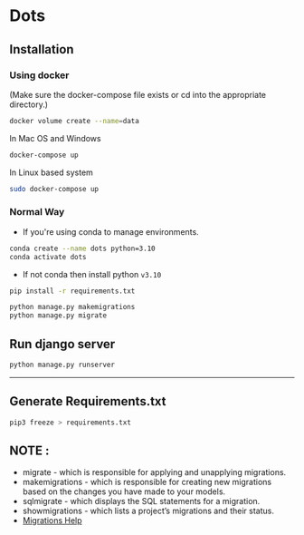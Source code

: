 # Dots

## Installation


### Using docker
(Make sure the docker-compose file exists or cd into the appropriate directory.)

```bash
docker volume create --name=data
```

In Mac OS and Windows
```bash
docker-compose up
```

In Linux based system
```bash
sudo docker-compose up
```

### Normal Way

* If you're using conda to manage environments.

```bash
conda create --name dots python=3.10
conda activate dots
```

* If not conda then install python `v3.10` 
  
```bash
pip install -r requirements.txt
```



```bash
python manage.py makemigrations
python manage.py migrate
```

## Run django server
```bash
python manage.py runserver
```


---

## Generate Requirements.txt
```bash
pip3 freeze > requirements.txt
```

## NOTE : 

* migrate  - which is responsible for applying and unapplying migrations.
* makemigrations - which is responsible for creating new migrations based on the changes you have made to your models.
* sqlmigrate - which displays the SQL statements for a migration.
* showmigrations - which lists a project’s migrations and their status.
* [Migrations Help](https://docs.djangoproject.com/en/3.2/topics/migrations/)